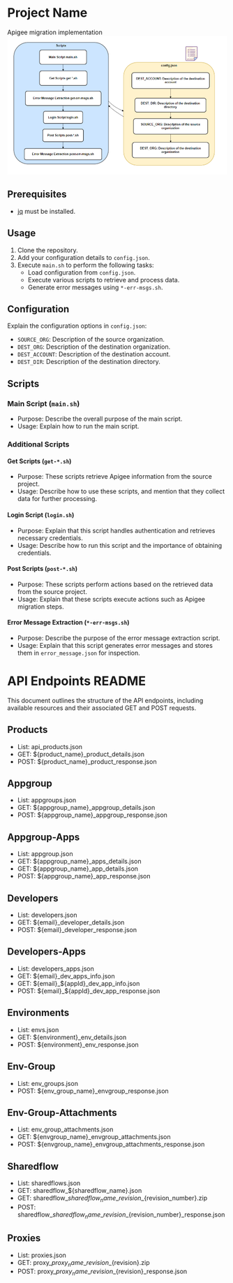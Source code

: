 # Project Name

Apigee migration implementation
![Alt text](image.png)

## Prerequisites

- [jq](https://stedolan.github.io/jq/) must be installed.

## Usage

1. Clone the repository.
2. Add your configuration details to `config.json`.
3. Execute `main.sh` to perform the following tasks:
   - Load configuration from `config.json`.
   - Execute various scripts to retrieve and process data.
   - Generate error messages using `*-err-msgs.sh`.

## Configuration

Explain the configuration options in `config.json`:

- `SOURCE_ORG`: Description of the source organization.
- `DEST_ORG`: Description of the destination organization.
- `DEST_ACCOUNT`: Description of the destination account.
- `DEST_DIR`: Description of the destination directory.

## Scripts

### Main Script (`main.sh`)

- Purpose: Describe the overall purpose of the main script.
- Usage: Explain how to run the main script.

### Additional Scripts

#### Get Scripts (`get-*.sh`)

- Purpose: These scripts retrieve Apigee information from the source project.
- Usage: Describe how to use these scripts, and mention that they collect data for further processing.

#### Login Script (`login.sh`)

- Purpose: Explain that this script handles authentication and retrieves necessary credentials.
- Usage: Describe how to run this script and the importance of obtaining credentials.

#### Post Scripts (`post-*.sh`)

- Purpose: These scripts perform actions based on the retrieved data from the source project.
- Usage: Explain that these scripts execute actions such as Apigee migration steps.

#### Error Message Extraction (`*-err-msgs.sh`)

- Purpose: Describe the purpose of the error message extraction script.
- Usage: Explain that this script generates error messages and stores them in `error_message.json` for inspection.

# API Endpoints README

This document outlines the structure of the API endpoints, including available resources and their associated GET and POST requests.

## Products

- List: api_products.json
- GET: ${product_name}\_product_details.json
- POST: ${product_name}\_product_response.json

## Appgroup

- List: appgroups.json
- GET: ${appgroup_name}\_appgroup_details.json
- POST: ${appgroup_name}\_appgroup_response.json

## Appgroup-Apps

- List: appgroup.json
- GET: ${appgroup_name}\_apps_details.json
- GET: ${appgroup_name}\_app_details.json
- POST: ${appgroup_name}\_app_response.json

## Developers

- List: developers.json
- GET: ${email}\_developer_details.json
- POST: ${email}\_developer_response.json

## Developers-Apps

- List: developers_apps.json
- GET: ${email}\_dev_apps_info.json
- GET: ${email}_${appId}\_dev_app_info.json
- POST: ${email}_${appId}\_dev_app_response.json

## Environments

- List: envs.json
- GET: ${environment}\_env_details.json
- POST: ${environment}\_env_response.json

## Env-Group

- List: env_groups.json
- POST: ${env_group_name}\_envgroup_response.json

## Env-Group-Attachments

- List: env_group_attachments.json
- GET: ${envgroup_name}\_envgroup_attachments.json
- POST: ${envgroup_name}\_envgroup_attachments_response.json

## Sharedflow

- List: sharedflows.json
- GET: sharedflow\_${sharedflow_name}.json
- GET: sharedflow\_${sharedflow_name}\_revision\_${revision_number}.zip
- POST: sharedflow\_${sharedflow_name}\_revision\_${revision_number}\_response.json

## Proxies

- List: proxies.json
- GET: proxy\_${proxy_name}\_revision\_${revision}.zip
- POST: proxy\_${proxy_name}\_revision\_${revision}\_response.json
